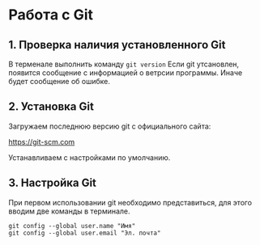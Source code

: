 # Работа с Git
## 1. Проверка наличия установленного Git
В терменале выполнить команду `git version` Если git утсановлен, появится сообщение с информацией о ветрсии программы. Иначе будет сообщение об ошибке.

## 2. Установка Git
Загружаем последнюю версию git с официального сайта:

https://git-scm.com

Устанавливаем с настройками по умолчанию.

## 3. Настройка Git
При первом использовании git необходимо представиться, для этого вводим две команды в терминале.

```
git config --global user.name "Имя"
git config --global user.email "Эл. почта"
```